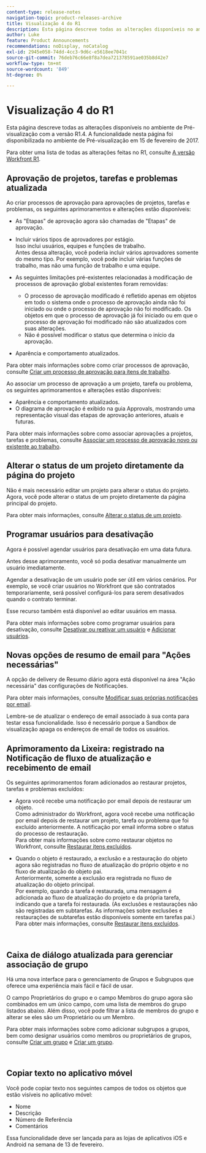 ```yaml
---
content-type: release-notes
navigation-topic: product-releases-archive
title: Visualização 4 do R1
description: Esta página descreve todas as alterações disponíveis no ambiente de Pré-visualização com a versão R1.4. A funcionalidade nesta página foi disponibilizada no ambiente de Pré-visualização em 15 de fevereiro de 2017.
author: Luke
feature: Product Announcements
recommendations: noDisplay, noCatalog
exl-id: 2945e058-74dd-4cc3-9d6c-e5618ee7041c
source-git-commit: 76deb76c66e8f8a7dea721378591ae035b8d42e7
workflow-type: tm+mt
source-wordcount: '849'
ht-degree: 0%

---
```


# Visualização 4 do R1

Esta página descreve todas as alterações disponíveis no ambiente de Pré-visualização com a versão R1.4. A funcionalidade nesta página foi disponibilizada no ambiente de Pré-visualização em 15 de fevereiro de 2017.

Para obter uma lista de todas as alterações feitas no R1, consulte [A versão Workfront R1](../../../../product-announcements/product-releases/quarterly-release-archive/r1-release-activity/workfront-r1-release.md).

## Aprovação de projetos, tarefas e problemas atualizada

Ao criar processos de aprovação para aprovações de projetos, tarefas e problemas, os seguintes aprimoramentos e alterações estão disponíveis: 

* As &quot;Etapas&quot; de aprovação agora são chamadas de &quot;Etapas&quot; de aprovação.
* Incluir vários tipos de aprovadores por estágio.\
  Isso inclui usuários, equipes e funções de trabalho.\
  Antes dessa alteração, você poderia incluir vários aprovadores somente do mesmo tipo. Por exemplo, você pode incluir várias funções de trabalho, mas não uma função de trabalho e uma equipe.

* As seguintes limitações pré-existentes relacionadas à modificação de processos de aprovação global existentes foram removidas:

   * O processo de aprovação modificado é refletido apenas em objetos em todo o sistema onde o processo de aprovação ainda não foi iniciado ou onde o processo de aprovação não foi modificado. Os objetos em que o processo de aprovação já foi iniciado ou em que o processo de aprovação foi modificado não são atualizados com suas alterações.
   * Não é possível modificar o status que determina o início da aprovação.

* Aparência e comportamento atualizados.

Para obter mais informações sobre como criar processos de aprovação, consulte [Criar um processo de aprovação para itens de trabalho](../../../../administration-and-setup/customize-workfront/configure-approval-milestone-processes/create-approval-processes.md).

Ao associar um processo de aprovação a um projeto, tarefa ou problema, os seguintes aprimoramentos e alterações estão disponíveis:

* Aparência e comportamento atualizados.
* O diagrama de aprovação é exibido na guia Approvals, mostrando uma representação visual das etapas de aprovação anteriores, atuais e futuras.

Para obter mais informações sobre como associar aprovações a projetos, tarefas e problemas, consulte [Associar um processo de aprovação novo ou existente ao trabalho](../../../../review-and-approve-work/manage-approvals/associate-approval-with-work.md).

## Alterar o status de um projeto diretamente da página do projeto

Não é mais necessário editar um projeto para alterar o status do projeto. Agora, você pode alterar o status de um projeto diretamente da página principal do projeto.

Para obter mais informações, consulte [Alterar o status de um projeto](../../../../manage-work/projects/manage-projects/change-project-status.md).

## Programar usuários para desativação

Agora é possível agendar usuários para desativação em uma data futura.

Antes desse aprimoramento, você só podia desativar manualmente um usuário imediatamente.

Agendar a desativação de um usuário pode ser útil em vários cenários. Por exemplo, se você criar usuários no Workfront que são contratados temporariamente, será possível configurá-los para serem desativados quando o contrato terminar.

Esse recurso também está disponível ao editar usuários em massa. 

Para obter mais informações sobre como programar usuários para desativação, consulte [Desativar ou reativar um usuário](../../../../administration-and-setup/add-users/create-and-manage-users/deactivate-a-user.md) e [Adicionar usuários](../../../../administration-and-setup/add-users/create-and-manage-users/add-users.md).

## Novas opções de resumo de email para &quot;Ações necessárias&quot;

A opção de delivery de Resumo diário agora está disponível na área &quot;Ação necessária&quot; das configurações de Notificações.

Para obter mais informações, consulte [Modificar suas próprias notificações por email](../../../../workfront-basics/using-notifications/activate-or-deactivate-your-own-event-notifications.md).

Lembre-se de atualizar o endereço de email associado à sua conta para testar essa funcionalidade. Isso é necessário porque a Sandbox de visualização apaga os endereços de email de todos os usuários.

## Aprimoramento da Lixeira: registrado na Notificação de fluxo de atualização e recebimento de email

Os seguintes aprimoramentos foram adicionados ao restaurar projetos, tarefas e problemas excluídos:

* Agora você recebe uma notificação por email depois de restaurar um objeto.\
  Como administrador do Workfront, agora você recebe uma notificação por email depois de restaurar um projeto, tarefa ou problema que foi excluído anteriormente. A notificação por email informa sobre o status do processo de restauração.\
  Para obter mais informações sobre como restaurar objetos no Workfront, consulte [Restaurar itens excluídos](../../../../administration-and-setup/manage-workfront/manage-deleted-items/restore-deleted-items.md).

* Quando o objeto é restaurado, a exclusão e a restauração do objeto agora são registradas no fluxo de atualização do próprio objeto e no fluxo de atualização do objeto pai.\
  Anteriormente, somente a exclusão era registrada no fluxo de atualização do objeto principal.\
  Por exemplo, quando a tarefa é restaurada, uma mensagem é adicionada ao fluxo de atualização do projeto e da própria tarefa, indicando que a tarefa foi restaurada. (As exclusões e restaurações não são registradas em subtarefas. As informações sobre exclusões e restaurações de subtarefas estão disponíveis somente em tarefas pai.)\
  Para obter mais informações, consulte [Restaurar itens excluídos](../../../../administration-and-setup/manage-workfront/manage-deleted-items/restore-deleted-items.md).

 

## Caixa de diálogo atualizada para gerenciar associação de grupo

Há uma nova interface para o gerenciamento de Grupos e Subgrupos que oferece uma experiência mais fácil e fácil de usar.

O campo Proprietários do grupo e o campo Membros do grupo agora são combinados em um único campo, com uma lista de membros do grupo listados abaixo. Além disso, você pode filtrar a lista de membros do grupo e alterar se eles são um Proprietário ou um Membro. 

Para obter mais informações sobre como adicionar subgrupos a grupos, bem como designar usuários como membros ou proprietários de grupos, consulte [Criar um grupo](../../../../administration-and-setup/manage-groups/create-and-manage-groups/create-a-group.md) e [Criar um grupo](../../../../administration-and-setup/manage-groups/create-and-manage-groups/create-a-group.md). 

 

## Copiar texto no aplicativo móvel

Você pode copiar texto nos seguintes campos de todos os objetos que estão visíveis no aplicativo móvel:

* Nome
* Descrição
* Número de Referência
* Comentários

Essa funcionalidade deve ser lançada para as lojas de aplicativos iOS e Android na semana de 13 de fevereiro.
